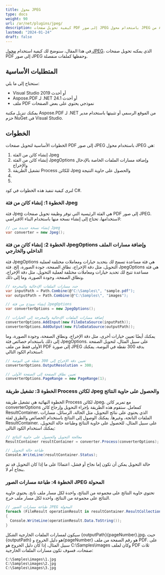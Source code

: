 ```yaml
---
title: محول JPEG
type: docs
weight: 90
url: /ar/net/plugins/jpeg/
description: كيفية تحويل صفحات PDF إلى صور JPEG باستخدام محول JPEG من Aspose.PDF
lastmod: "2024-01-24"
draft: false
---
```


في هذا المقال، سنوضح لك كيفية استخدام [محول JPEG](https://products.aspose.org/pdf/net/jpeg-converter/)، الذي يمكنه تحويل صفحات PDF إلى صور JPEG وحفظها كملفات منفصلة.

## المتطلبات الأساسية

ستحتاج إلى ما يلي:

* Visual Studio 2019 أو أحدث
* Aspose.PDF لـ .NET 24.1 أو أحدث
* ملف PDF نموذجي يحتوي على بعض الصفحات

يمكنك تنزيل مكتبة Aspose.PDF لـ .NET من الموقع الرسمي أو تثبيتها باستخدام مدير حزم NuGet في Visual Studio.

## الخطوات

الخطوات الأساسية لتحويل صفحات PDF إلى صور JPEG باستخدام محول JPEG هي:

1. إنشاء كائن من الفئة Jpeg
1. إنشاء كائن من الفئة JpegOptions وإضافة مسارات الملفات الخاصة بالإدخال والإخراج
1. تشغيل الطريقة Process للكائن Jpeg والحصول على حاوية النتيجة
1.
1.

لنرى كيفية تنفيذ هذه الخطوات في كود C#.

### الخطوة 1: إنشاء كائن من فئة Jpeg

فئة Jpeg هي الفئة الرئيسية التي توفر وظيفة تحويل صفحات PDF إلى صور JPEG. لاستخدامها، تحتاج إلى إنشاء نسخة منها باستخدام البناء الافتراضي:

```cs
// إنشاء نسخة جديدة من Jpeg
var converter = new Jpeg();
```

### الخطوة 2: إنشاء كائن من فئة JpegOptions وإضافة مسارات الملف الداخلي والخارجي

فئة JpegOptions هي فئة مساعدة تسمح لك بتحديد خيارات ومعاملات مختلفة لعملية التحويل، مثل دقة الإخراج، نطاق الصفحة، جودة الصورة، إلخ.
فئة JpegOptions هي فئة مساعدة تتيح لك تحديد خيارات ومعاملات مختلفة لعملية التحويل، مثل دقة الإخراج، ونطاق الصفحة، وجودة الصورة، وما إلى ذلك.

```cs
// حدد مسارات الملفات الإدخالية والمخرجة
var inputPath = Path.Combine(@"C:\Samples\", "sample.pdf");
var outputPath = Path.Combine(@"C:\Samples\", "images");

// إنشاء نموذج من فئة JpegOptions
var converterOptions = new JpegOptions();

// إضافة مسارات الملفات الإدخالية والمخرجة إلى الخيارات
converterOptions.AddInput(new FileDataSource(inputPath));
converterOptions.AddOutput(new FileDataSource(outputPath));
```

يمكنك أيضًا تعيين خيارات أخرى، مثل دقة الإخراج، ونطاق الصفحة، وجودة الصورة، وما إلى ذلك باستخدام خصائص فئة JpegOptions. على سبيل المثال، لتحويل الصفحة الأولى فقط من ملف PDF إلى صورة JPEG بدقة 300 نقطة في البوصة، يمكنك استخدام الكود التالي:

```cs
// تعيين دقة الإخراج إلى 300 نقطة في البوصة
converterOptions.OutputResolution = 300;

// تعيين نطاق الصفحة إلى الصفحة الأولى
converterOptions.PageRange = new PageRange(1);
```
### الخطوة 3: تشغيل طريقة Process لكائن Jpeg والحصول على حاوية النتائج

الخطوة النهائية هي تشغيل طريقة Process لكائن Jpeg، مع تمرير كائن converterOptions كمعامل. ستقوم هذه الطريقة بإجراء التحويل وإرجاع كائن ResultContainer، الذي يحتوي على نتائج التحويل، مثل الحالة، الرسائل، مسارات الملفات الناتجة، وغيرها. يمكنك الوصول إلى النتائج باستخدام الخصائص والطرق لفئة ResultContainer. على سبيل المثال، للحصول على حاوية النتائج وطباعة حالة التحويل، يمكنك استخدام الكود التالي:

```cs
// معالجة التحويل والحصول على حاوية النتائج
ResultContainer resultContainer = converter.Process(converterOptions);

// طباعة حالة التحويل
Console.WriteLine(resultContainer.Status);
```

حالة التحويل يمكن أن تكون إما نجاح أو فشل، اعتمادًا على ما إذا كان التحويل قد تم بنجاح أم لا.

### الخطوة 4: طباعة مسارات الصور JPEG المحولة

تحتوي حاوية النتائج على مجموعة من النتائج، واحدة لكل مسار ملف ناتج.
يحتوي حاوية النتائج على مجموعة من النتائج، واحدة لكل مسار ملف خرج.

```cs
// طباعة مسارات الصور JPEG المحولة
foreach (FileResult operationResult in resultContainer.ResultCollection.Cast<FileResult>())
{
  Console.WriteLine(operationResult.Data.ToString());
}
```

سيكون لمسارات الملفات الخارجية الشكل {outputPath}{pageNumber}.jpg، حيث {outputPath} هو دليل الخروج و{pageNumber} هو رقم الصفحة من ملف PDF. على سبيل المثال، إذا كان دليل الخروج هو C:\Samples\images وكان لملف PDF ثلاث صفحات، فسوف تكون مسارات الملفات الخارجية:

```text
C:\Samples\images\1.jpg
C:\Samples\images\2.jpg
C:\Samples\images\3.jpg
```
